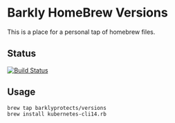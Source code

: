 Barkly HomeBrew Versions
=======

This is a place for a personal tap of homebrew files.

Status
------
[![Build Status](https://travis-ci.org/barklyprotects/homebrew-versions.svg?branch=master)](https://travis-ci.org/barklyprotects/homebrew-versions)

Usage
-----

```
brew tap barklyprotects/versions
brew install kubernetes-cli14.rb
```

